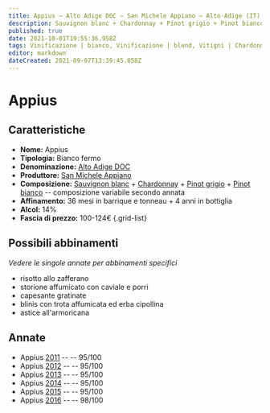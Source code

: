 ```yaml
---
title: Appius – Alto Adige DOC – San Michele Appiano – Alto-Adige (IT) – 100-124€ – 5★
description: Sauvignon blanc + Chardonnay + Pinot grigio + Pinot bianco | Risotto allo zafferano – Storione affumicato con caviale e porri – Capesante gratinate – Blinis con trota affumicata ed erba cipollina – Astice all'armoricana
published: true
date: 2021-10-01T19:55:36.958Z
tags: Vinificazione | bianco, Vinificazione | blend, Vitigni | ChardonnayVitigni | Pinot grigio Vinificazione | fermo, Valutazioni | 5 stelle, Regione | Alto-Adige (IT)Vitigni | Sauvignon blanc Alimento | Risotto allo zafferano, Alimento | storione, Aromatizzazione | affumicato, Aromatizzazione | con caviale e porri, Alimento | capesante, Aromatizzazione | gratinato, Alimento | blinis, Aromatizzazione | con trota affumicata ed erba cipollina, Alimento | astice, Cottura | all'armoricana, Prezzi | 100-124€
editor: markdown
dateCreated: 2021-09-07T13:39:45.058Z
---
```


# Appius

## Caratteristiche
- **Nome:** Appius
- **Tipologia:** Bianco fermo 
- **Denominazione:** [Alto Adige DOC](/denominazioni/Italia/Alto-Adige/DOC/Alto-Adige)
- **Produttore:** [San Michele Appiano](/produttori/Italia/Alto-Adige/San-Michele-Appiano) 
- **Composizione:** [Sauvignon blanc](/vitigni/Francia/bacca-bianca/sauvignon-blanc) + [Chardonnay](/vitigni/Francia/bacca-bianca/chardonnay) +  [Pinot grigio](/vitigni/Italia/bacca-bianca/pinot-grigio) + [Pinot bianco](/vitigni/Italia/bacca-bianca/pinot-bianco) -- composizione variabile secondo annata
- **Affinamento:** 36 mesi in barrique e tonneau + 4 anni in bottiglia
- **Alcol:** 14%
- **Fascia di prezzo:** 100-124€
{.grid-list}




## Possibili abbinamenti
*Vedere le singole annate per abbinamenti specifici*

- risotto allo zafferano
- storione affumicato con caviale e porri
- capesante gratinate
- blinis con trota affumicata ed erba cipollina
- astice all'armoricana

## Annate
- Appius [2011](/vini/Italia/Alto-Adige/San-Michele-Appiano/Appius/2011) -- <span class="star-5"></span> -- 95/100
- Appius [2012](/vini/Italia/Alto-Adige/San-Michele-Appiano/Appius/2012) -- <span class="star-5"></span> -- 95/100
- Appius [2013](/vini/Italia/Alto-Adige/San-Michele-Appiano/Appius/2013) -- <span class="star-5"></span> -- 95/100 
- Appius [2014](/vini/Italia/Alto-Adige/San-Michele-Appiano/Appius/2014) -- <span class="star-5"></span> -- 95/100 
- Appius [2015](/vini/Italia/Alto-Adige/San-Michele-Appiano/Appius/2015) -- <span class="star-5"></span> -- 95/100
- Appius [2016](/vini/Italia/Alto-Adige/San-Michele-Appiano/Appius/2016) -- <span class="star-5"></span> -- 98/100